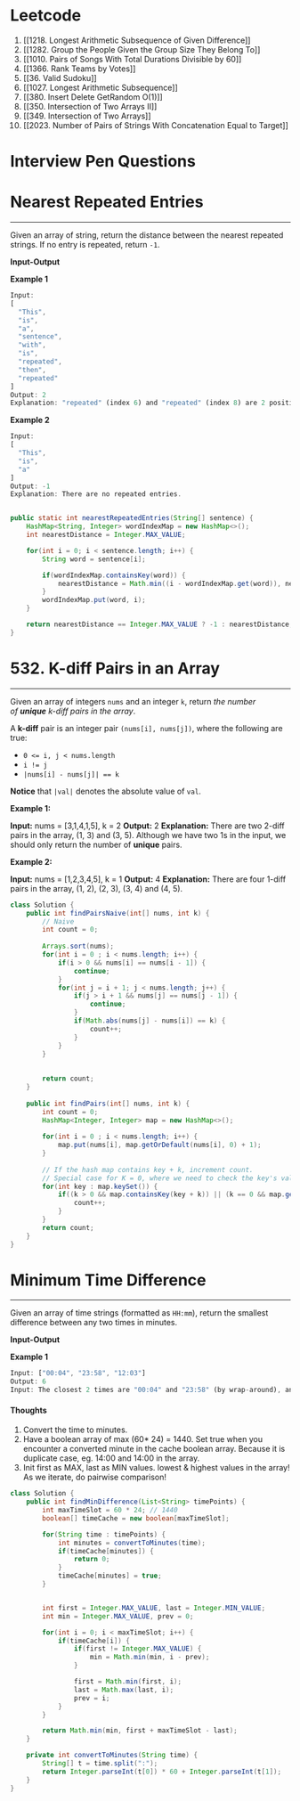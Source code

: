 
# Leetcode
1. [[1218. Longest Arithmetic Subsequence of Given Difference]]
2. [[1282. Group the People Given the Group Size They Belong To]]
3. [[1010. Pairs of Songs With Total Durations Divisible by 60]]
4. [[1366. Rank Teams by Votes]]
5. [[36. Valid Sudoku]]
6. [[1027. Longest Arithmetic Subsequence]]
7. [[380. Insert Delete GetRandom O(1)]]
8. [[350. Intersection of Two Arrays II]]
9. [[349. Intersection of Two Arrays]]
10. [[2023. Number of Pairs of Strings With Concatenation Equal to Target]]


# Interview Pen Questions

# **Nearest Repeated Entries**
---

Given an array of string, return the distance between the nearest repeated strings. If no entry is repeated, return `-1`.

**Input-Output**

**Example 1**

```javascript
Input:
[
  "This",
  "is",
  "a",
  "sentence",
  "with",
  "is",
  "repeated",
  "then",
  "repeated"
]
Output: 2
Explanation: "repeated" (index 6) and "repeated" (index 8) are 2 positions away.
```

**Example 2**

```javascript
Input:
[
  "This",
  "is",
  "a"
]
Output: -1
Explanation: There are no repeated entries.
```

```java

public static int nearestRepeatedEntries(String[] sentence) {
    HashMap<String, Integer> wordIndexMap = new HashMap<>();
    int nearestDistance = Integer.MAX_VALUE;

    for(int i = 0; i < sentence.length; i++) {
        String word = sentence[i];

        if(wordIndexMap.containsKey(word)) {
            nearestDistance = Math.min((i - wordIndexMap.get(word)), nearestDistance);
        }
        wordIndexMap.put(word, i);
    }

    return nearestDistance == Integer.MAX_VALUE ? -1 : nearestDistance;
}
```



# 532. K-diff Pairs in an Array
---

Given an array of integers `nums` and an integer `k`, return _the number of **unique** k-diff pairs in the array_.

A **k-diff** pair is an integer pair `(nums[i], nums[j])`, where the following are true:

- `0 <= i, j < nums.length`
- `i != j`
- `|nums[i] - nums[j]| == k`

**Notice** that `|val|` denotes the absolute value of `val`.

**Example 1:**

**Input:** nums = [3,1,4,1,5], k = 2
**Output:** 2
**Explanation:** There are two 2-diff pairs in the array, (1, 3) and (3, 5).
Although we have two 1s in the input, we should only return the number of **unique** pairs.

**Example 2:**

**Input:** nums = [1,2,3,4,5], k = 1
**Output:** 4
**Explanation:** There are four 1-diff pairs in the array, (1, 2), (2, 3), (3, 4) and (4, 5).

```java
class Solution {
    public int findPairsNaive(int[] nums, int k) {
        // Naive
        int count = 0;
        
        Arrays.sort(nums);
        for(int i = 0 ; i < nums.length; i++) {
            if(i > 0 && nums[i] == nums[i - 1]) {
                continue;
            }
            for(int j = i + 1; j < nums.length; j++) {
                if(j > i + 1 && nums[j] == nums[j - 1]) {
                    continue;
                }
                if(Math.abs(nums[j] - nums[i]) == k) {
                    count++;
                }
            }
        }
        
        
        return count;
    }
    
    public int findPairs(int[] nums, int k) {
        int count = 0;
        HashMap<Integer, Integer> map = new HashMap<>();
        
        for(int i = 0 ; i < nums.length; i++) {
            map.put(nums[i], map.getOrDefault(nums[i], 0) + 1);
        }
        
        // If the hash map contains key + k, increment count. 
        // Special case for K = 0, where we need to check the key's value occucing twice. 
        for(int key : map.keySet()) {
            if((k > 0 && map.containsKey(key + k)) || (k == 0 && map.get(key) > 1)) {
                count++;
            }
        }
        return count;
    }
}
```


# **Minimum Time Difference**
---

Given an array of time strings (formatted as `HH:mm`), return the smallest difference between any two times in minutes.

**Input-Output**

**Example 1**

```javascript
Input: ["00:04", "23:58", "12:03"]
Output: 6
Input: The closest 2 times are "00:04" and "23:58" (by wrap-around), and they differ by 6 minutes.
```

#### Thoughts

1. Convert the time to minutes. 
2. Have a boolean array of max (60* 24) = 1440. Set true when you encounter a converted minute in the cache boolean array. Because it is duplicate case, eg. 14:00 and 14:00 in the array. 
3. Init first as MAX, last as MIN values. lowest & highest values in the array! As we iterate, do pairwise comparison! 

```java
class Solution {
    public int findMinDifference(List<String> timePoints) {
        int maxTimeSlot = 60 * 24; // 1440
        boolean[] timeCache = new boolean[maxTimeSlot];

        for(String time : timePoints) {
            int minutes = convertToMinutes(time);
            if(timeCache[minutes]) {
                return 0;
            }
            timeCache[minutes] = true;
        }


        int first = Integer.MAX_VALUE, last = Integer.MIN_VALUE;
        int min = Integer.MAX_VALUE, prev = 0;

        for(int i = 0; i < maxTimeSlot; i++) {
            if(timeCache[i]) {
                if(first != Integer.MAX_VALUE) {
                    min = Math.min(min, i - prev);
                }

                first = Math.min(first, i);
                last = Math.max(last, i);
                prev = i;
            }
        }

        return Math.min(min, first + maxTimeSlot - last);
    }

    private int convertToMinutes(String time) {
        String[] t = time.split(":");
        return Integer.parseInt(t[0]) * 60 + Integer.parseInt(t[1]);
    }
}
```